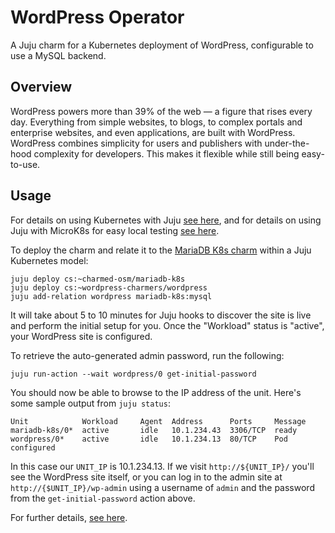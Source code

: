 # WordPress Operator

A Juju charm for a Kubernetes deployment of WordPress, configurable to use a
MySQL backend.

## Overview

WordPress powers more than 39% of the web — a figure that rises every day.
Everything from simple websites, to blogs, to complex portals and enterprise
websites, and even applications, are built with WordPress. WordPress combines
simplicity for users and publishers with under-the-hood complexity for
developers. This makes it flexible while still being easy-to-use.

## Usage

For details on using Kubernetes with Juju [see here](https://juju.is/docs/kubernetes), and for
details on using Juju with MicroK8s for easy local testing [see here](https://juju.is/docs/microk8s-cloud).

To deploy the charm and relate it to the [MariaDB K8s charm](https://charmhub.io/mariadb) within a Juju
Kubernetes model:

    juju deploy cs:~charmed-osm/mariadb-k8s
    juju deploy cs:~wordpress-charmers/wordpress
    juju add-relation wordpress mariadb-k8s:mysql

It will take about 5 to 10 minutes for Juju hooks to discover the site is live
and perform the initial setup for you. Once the "Workload" status is "active",
your WordPress site is configured.

To retrieve the auto-generated admin password, run the following:

    juju run-action --wait wordpress/0 get-initial-password

You should now be able to browse to the IP address of the unit. Here's some
sample output from `juju status`:

    Unit            Workload     Agent  Address      Ports     Message
    mariadb-k8s/0*  active       idle   10.1.234.43  3306/TCP  ready
    wordpress/0*    active       idle   10.1.234.13  80/TCP    Pod configured

In this case our `UNIT_IP` is 10.1.234.13. If we visit `http://${UNIT_IP}/`
you'll see the WordPress site itself, or you can log in to the admin site
at `http://{$UNIT_IP}/wp-admin` using a username of `admin` and the password
from the `get-initial-password` action above.

For further details, [see here](https://charmhub.io/wordpress/docs).
